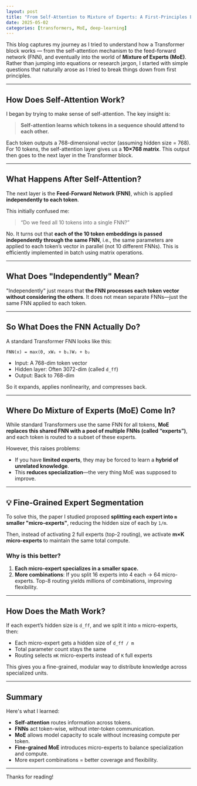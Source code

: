 ```yaml
---
layout: post
title: "From Self-Attention to Mixture of Experts: A First-Principles Exploration"
date: 2025-05-02
categories: [transformers, MoE, deep-learning]
---
```


This blog captures my journey as I tried to understand how a Transformer block works — from the self-attention mechanism to the feed-forward network (FNN), and eventually into the world of **Mixture of Experts (MoE)**. Rather than jumping into equations or research jargon, I started with simple questions that naturally arose as I tried to break things down from first principles.

---

## How Does Self-Attention Work?

I began by trying to make sense of self-attention. The key insight is:

> **Self-attention learns which tokens in a sequence should attend to each other.**

Each token outputs a 768-dimensional vector (assuming hidden size = 768). For 10 tokens, the self-attention layer gives us a **10×768 matrix**. This output then goes to the next layer in the Transformer block.

---

## What Happens After Self-Attention?

The next layer is the **Feed-Forward Network (FNN)**, which is applied **independently to each token**.

This initially confused me:

> “Do we feed all 10 tokens into a single FNN?”

No. It turns out that **each of the 10 token embeddings is passed independently through the same FNN**, i.e., the same parameters are applied to each token’s vector in parallel (not 10 different FNNs). This is efficiently implemented in batch using matrix operations.

---

## What Does "Independently" Mean?

"Independently" just means that **the FNN processes each token vector without considering the others**. It does not mean separate FNNs—just the same FNN applied to each token.

---

## So What Does the FNN Actually Do?

A standard Transformer FNN looks like this:

`FNN(x) = max(0, xW₁ + b₁)W₂ + b₂`

- Input: A 768-dim token vector
- Hidden layer: Often 3072-dim (called `d_ff`)
- Output: Back to 768-dim

So it expands, applies nonlinearity, and compresses back.

---

## Where Do Mixture of Experts (MoE) Come In?

While standard Transformers use the same FNN for all tokens, **MoE replaces this shared FNN with a pool of multiple FNNs (called “experts”)**, and each token is routed to a subset of these experts.

However, this raises problems:

- If you have **limited experts**, they may be forced to learn a **hybrid of unrelated knowledge**.
- This **reduces specialization**—the very thing MoE was supposed to improve.

---

## 💡 Fine-Grained Expert Segmentation

To solve this, the paper I studied proposed **splitting each expert into `m` smaller "micro-experts"**, reducing the hidden size of each by `1/m`.

Then, instead of activating 2 full experts (top-2 routing), we activate **m×K micro-experts** to maintain the same total compute.

### Why is this better?

1. **Each micro-expert specializes in a smaller space.**
2. **More combinations**: If you split 16 experts into 4 each → 64 micro-experts. Top-8 routing yields millions of combinations, improving flexibility.

---

## How Does the Math Work?

If each expert’s hidden size is `d_ff`, and we split it into `m` micro-experts, then:

- Each micro-expert gets a hidden size of `d_ff / m`
- Total parameter count stays the same
- Routing selects `mK` micro-experts instead of `K` full experts

This gives you a fine-grained, modular way to distribute knowledge across specialized units.

---

## Summary

Here's what I learned:

- **Self-attention** routes information across tokens.
- **FNNs** act token-wise, without inter-token communication.
- **MoE** allows model capacity to scale without increasing compute per token.
- **Fine-grained MoE** introduces micro-experts to balance specialization and compute.
- More expert combinations = better coverage and flexibility.

---

Thanks for reading!